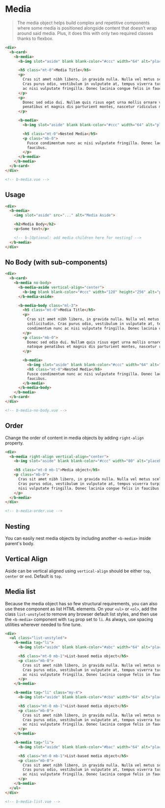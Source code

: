# Media

> The media object helps build complex and repetitive components where some media is positioned
> alongside content that doesn’t wrap around said media. Plus, it does this with only two required
> classes thanks to flexbox.

```html
<div>
  <b-card>
    <b-media>
      <b-img slot="aside" blank blank-color="#ccc" width="64" alt="placeholder"></b-img>

      <h5 class="mt-0">Media Title</h5>
      <p>
        Cras sit amet nibh libero, in gravida nulla. Nulla vel metus scelerisque ante sollicitudin.
        Cras purus odio, vestibulum in vulputate at, tempus viverra turpis. Fusce condimentum nunc
        ac nisi vulputate fringilla. Donec lacinia congue felis in faucibus.
      </p>
      <p>
        Donec sed odio dui. Nullam quis risus eget urna mollis ornare vel eu leo. Cum sociis natoque
        penatibus et magnis dis parturient montes, nascetur ridiculus mus.
      </p>

      <b-media>
        <b-img slot="aside" blank blank-color="#ccc" width="64" alt="placeholder"></b-img>

        <h5 class="mt-0">Nested Media</h5>
        <p class="mb-0">
          Fusce condimentum nunc ac nisi vulputate fringilla. Donec lacinia congue felis in
          faucibus.
        </p>
      </b-media>
    </b-media>
  </b-card>
</div>

<!-- b-media.vue -->
```

## Usage

```html
<div>
  <b-media>
    <img slot="aside" src="..." alt="Media Aside">

    <h2>Media Body</h2>
    <p>Some text</p>

    <!-- b-[Optional: add media children here for nesting] -->
  </b-media>
</div>
```

## No Body (with sub-components)

```html
<div>
  <b-card>
    <b-media no-body>
      <b-media-aside vertical-align="center">
        <b-img blank blank-color="#ccc" width="128" height="256" alt="placeholder"></b-img>
      </b-media-aside>

      <b-media-body class="ml-3">
        <h5 class="mt-0">Media Title</h5>
        <p>
          Cras sit amet nibh libero, in gravida nulla. Nulla vel metus scelerisque ante
          sollicitudin. Cras purus odio, vestibulum in vulputate at, tempus viverra turpis. Fusce
          condimentum nunc ac nisi vulputate fringilla. Donec lacinia congue felis in faucibus.
        </p>
        <p class="mb-0">
          Donec sed odio dui. Nullam quis risus eget urna mollis ornare vel eu leo. Cum sociis
          natoque penatibus et magnis dis parturient montes, nascetur ridiculus mus.
        </p>

        <b-media>
          <b-img slot="aside" blank blank-color="#ccc" width="64" alt="placeholder"></b-img>
          <h5 class="mt-0">Nested Media</h5>
          Fusce condimentum nunc ac nisi vulputate fringilla. Donec lacinia congue felis in
          faucibus.
        </b-media>
      </b-media-body>
    </b-media>
  </b-card>
</div>

<!-- b-media-no-body.vue -->
```

## Order

Change the order of content in media objects by adding `right-align` property.

```html
<div>
  <b-media right-align vertical-align="center">
    <b-img slot="aside" blank blank-color="#ccc" width="80" alt="placeholder"></b-img>

    <h5 class="mt-0 mb-1">Media object</h5>
    <p class="mb-0">
      Cras sit amet nibh libero, in gravida nulla. Nulla vel metus scelerisque ante sollicitudin.
      Cras purus odio, vestibulum in vulputate at, tempus viverra turpis. Fusce condimentum nunc ac
      nisi vulputate fringilla. Donec lacinia congue felis in faucibus.
    </p>
  </b-media>
</div>

<!-- b-media-order.vue -->
```

## Nesting

You can easily nest media objects by including another `<b-media>` inside parent's body.

## Vertical Align

Aside can be vertical aligned using `vertical-align` should be either `top`, `center` or `end`.
Default is `top`.

## Media list

Because the media object has so few structural requirements, you can also use these component as
list HTML elements. On your `<ul>` or `<ol>`, add the class `list-unstyled` to remove any browser
default list styles, and then use the `<b-media>` component with `tag` prop set to `li`. As always,
use spacing utilities wherever needed to fine tune.

```html
<div>
  <ul class="list-unstyled">
    <b-media tag="li">
      <b-img slot="aside" blank blank-color="#abc" width="64" alt="placeholder"></b-img>

      <h5 class="mt-0 mb-1">List-based media object</h5>
      <p class="mb-0">
        Cras sit amet nibh libero, in gravida nulla. Nulla vel metus scelerisque ante sollicitudin.
        Cras purus odio, vestibulum in vulputate at, tempus viverra turpis. Fusce condimentum nunc
        ac nisi vulputate fringilla. Donec lacinia congue felis in faucibus.
      </p>
    </b-media>

    <b-media tag="li" class="my-4">
      <b-img slot="aside" blank blank-color="#cba" width="64" alt="placeholder"></b-img>

      <h5 class="mt-0 mb-1">List-based media object</h5>
      <p class="mb-0">
        Cras sit amet nibh libero, in gravida nulla. Nulla vel metus scelerisque ante sollicitudin.
        Cras purus odio, vestibulum in vulputate at, tempus viverra turpis. Fusce condimentum nunc
        ac nisi vulputate fringilla. Donec lacinia congue felis in faucibus.
      </p>
    </b-media>

    <b-media tag="li">
      <b-img slot="aside" blank blank-color="#bac" width="64" alt="placeholder"></b-img>

      <h5 class="mt-0 mb-1">List-based media object</h5>
      <p class="mb-0">
        Cras sit amet nibh libero, in gravida nulla. Nulla vel metus scelerisque ante sollicitudin.
        Cras purus odio, vestibulum in vulputate at, tempus viverra turpis. Fusce condimentum nunc
        ac nisi vulputate fringilla. Donec lacinia congue felis in faucibus.
      </p>
    </b-media>
  </ul>
</div>

<!-- b-media-list.vue -->
```

<!-- Component reference added automatically from component package.json -->
